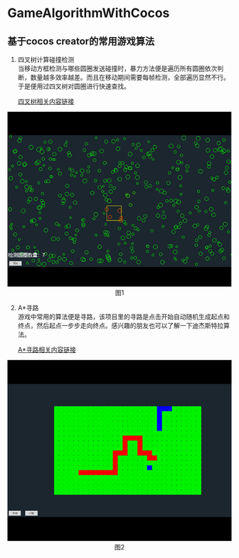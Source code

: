 # GameAlgorithmWithCocos
## 基于cocos creator的常用游戏算法  
1. 四叉树计算碰撞检测  
当移动方框检测与哪些圆圈发送碰撞时，暴力方法便是遍历所有圆圈依次判断，数量越多效率越差。而且在移动期间需要每帧检测，全部遍历显然不行。于是便用过四叉树对圆圈进行快速查找。  

    [四叉树相关内容链接](https://zhuanlan.zhihu.com/p/530405796)  
<div>			
    <!--块级封装-->
    <center><!--将图片和文字居中-->
    <img src="PNG/quadtree.png">
    <br><!--换行-->
    图1 <!--标题-->
    </center>
</div>  

2. A*寻路  
游戏中常用的算法便是寻路，该项目里的寻路是点击开始自动随机生成起点和终点，然后起点一步步走向终点。感兴趣的朋友也可以了解一下迪杰斯特拉算法。  
  
    [A*寻路相关内容链接](https://zhuanlan.zhihu.com/p/595716772)  
<div>			
    <!--块级封装-->
    <center><!--将图片和文字居中-->
    <img src="PNG/aStar.png">
    <br><!--换行-->
    图2 <!--标题-->
    </center>
</div>  


